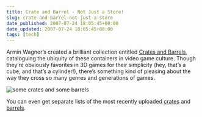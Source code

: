 ```yaml
---
title: Crate and Barrel - Not Just a Store!
slug: crate-and-barrel-not-just-a-store
date_published: 2007-07-24 18:05:45+00:00
date_updated: 2007-07-24 18:05:45+00:00
tags: [tech]
---
```

Armin Wagner’s created a brilliant collection entitled [Crates and Barrels](http://www.arminbwagner.com/crates_and_barrels), cataloguing the ubiquity of these containers in video game culture. Though they’re obviously favorites in 3D games for their simplicity (hey, that’s a cube, and that’s a cylinder!), there’s something kind of pleasing about the way they cross so many genres and generations of games.

![some crates and some barrels](/images/crate-barrel.jpg)

You can even get separate lists of the most recently uploaded [crates](http://medien.akbild.ac.at/armin/crates_and_barrels/screenshots/crate_new.html) and [barrels](http://medien.akbild.ac.at/armin/crates_and_barrels/screenshots/barrel_new.html).
